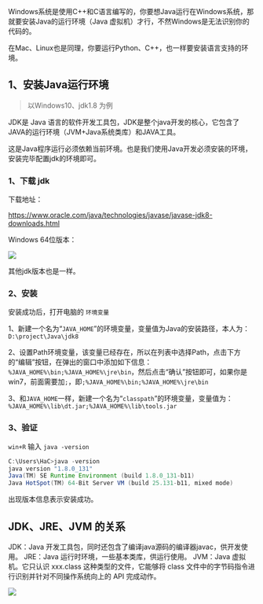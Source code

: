 Windows系统是使用C++和C语言编写的，你要想Java运行在Windows系统，那就要安装Java的运行环境（Java 虚拟机）才行，不然Windows是无法识别你的代码的。

在Mac、Linux也是同理，你要运行Python、C++，也一样要安装语言支持的环境。



## 1、安装Java运行环境

> 以Windows10、jdk1.8 为例

JDK是 Java 语言的软件开发工具包，JDK是整个java开发的核心，它包含了JAVA的运行环境（JVM+Java系统类库）和JAVA工具。

这是Java程序运行必须依赖当前环境。也是我们使用Java开发必须安装的环境，安装完毕配置jdk的环境即可。



### 1、下载 jdk

下载地址：

https://www.oracle.com/java/technologies/javase/javase-jdk8-downloads.html

Windows 64位版本：

![](https://blog-1253198264.cos.ap-guangzhou.myqcloud.com/image-20210104162158102.png)

其他jdk版本也是一样。



### 2、安装

安装成功后，打开电脑的 `环境变量`

1、新建一个名为“`JAVA_HOME`”的环境变量，变量值为Java的安装路径，本人为：`D:\project\Java\jdk8`

2、设置Path环境变量，该变量已经存在，所以在列表中选择Path，点击下方的“编辑”按钮，在弹出的窗口中添加如下信息： `%JAVA_HOME%\bin;%JAVA_HOME%\jre\bin`，然后点击“确认”按钮即可，如果你是win7，前面需要加`;`，即`;%JAVA_HOME%\bin;%JAVA_HOME%\jre\bin`

3、和`JAVA_HOME`一样，新建一个名为“`classpath`”的环境变量，变量值为：`%JAVA_HOME%\lib\dt.jar;%JAVA_HOME%\lib\tools.jar`

### 3、验证

`win+R` 输入 `java -version`

```java
C:\Users\HaC>java -version
java version "1.8.0_131"
Java(TM) SE Runtime Environment (build 1.8.0_131-b11)
Java HotSpot(TM) 64-Bit Server VM (build 25.131-b11, mixed mode)
```

出现版本信息表示安装成功。



## JDK、JRE、JVM 的关系

JDK：Java 开发工具包，同时还包含了编译java源码的编译器javac，供开发使用。
JRE：Java 运行时环境，一些基本类库，供运行使用。
JVM：Java 虚拟机。它只认识 xxx.class 这种类型的文件，它能够将 class 文件中的字节码指令进行识别并针对不同操作系统向上的 API 完成动作。

![ ](https://blog-1253198264.cos.ap-guangzhou.myqcloud.com/image-20201014161247843.png)